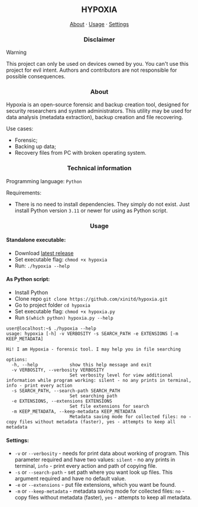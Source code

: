 <div align="center">
  <h2>HYPOXIA</h2>

  <p>
    <a href="#about">About</a>
    ·
    <a href="#usage">Usage</a>
    ·
    <a href="#settings">Settings</a>
  </p>
</div>

<div align="center">
  <h3 align="center">Disclaimer</h3>
</div>

> [!WARNING]
> This project can only be used on devices owned by you. You can't use this project for evil intent. Authors and contributors are not responsible for possible consequences.

<div align="center">
  <h3 align="center">About</h3>
</div>

Hypoxia is an open-source forensic and backup creation tool, designed for security researchers and system administrators. This utility may be used for data analysis (metadata extraction), backup creation and file recovering.

Use cases:
- Forensic;
- Backing up data;
- Recovery files from PC with broken operating system.

<div align="center">
  <h3 align="center">Technical information</h3>
</div>

Programming language: `Python`

Requirements:
* There is no need to install dependencies. They simply do not exist. Just install Python version `3.11` or newer for using as Python script.

<div align="center">
  <h3 align="center">Usage</h3>
</div>

#### Standalone executable:

* Download [latest release](https://github.com/xinitd/hypoxia/releases)
* Set executable flag: `chmod +x hypoxia`
* Run: `./hypoxia --help`

#### As Python script:

* Install Python
* Clone repo `git clone https://github.com/xinitd/hypoxia.git`
* Go to project folder `cd hypoxia`
* Set executable flag: `chmod +x hypoxia.py`
* Run `$(which python) hypoxia.py --help`

```
user@localhost:~$ ./hypoxia --help
usage: hypoxia [-h] -v VERBOSITY -s SEARCH_PATH -e EXTENSIONS [-m KEEP_METADATA]

Hi! I am Hypoxia - forensic tool. I may help you in file searching

options:
  -h, --help            show this help message and exit
  -v VERBOSITY, --verbosity VERBOSITY
                        Set verbosity level for view additional information while program working: silent - no any prints in terminal, info - print every action
  -s SEARCH_PATH, --search-path SEARCH_PATH
                        Set searching path
  -e EXTENSIONS, --extensions EXTENSIONS
                        Set file extensions for search
  -m KEEP_METADATA, --keep-metadata KEEP_METADATA
                        Metadata saving mode for collected files: no - copy files without metadata (faster), yes - attempts to keep all metadata
```

#### Settings:

* `-v` or `--verbosity` - needs for print data about working of program. This parameter required and have two values: `silent` - no any prints in terminal, `info` - print every action and path of copying file.
* `-s` or `--search-path` - set path where you want look up files. This argument required and have no default value.
* `-e` or `--extensions` - put file extensions, which you want be found.
* `-m` or `--keep-metadata` - metadata saving mode for collected files: `no` - copy files without metadata (faster), `yes` - attempts to keep all metadata.
